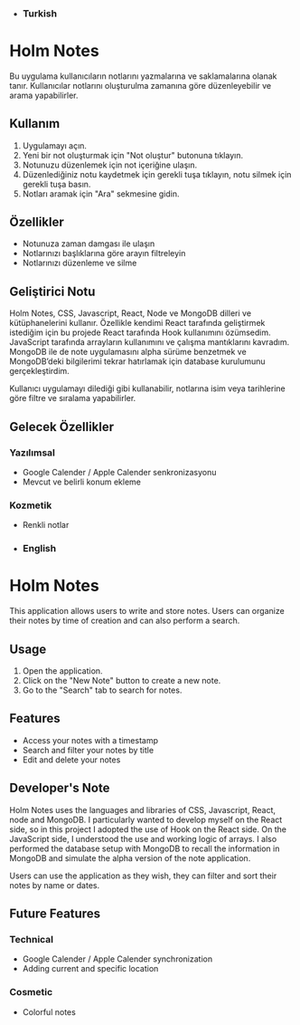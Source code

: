 - ### Turkish
    
# **Holm Notes**
    
Bu uygulama kullanıcıların notlarını yazmalarına ve saklamalarına olanak tanır. Kullanıcılar notlarını oluşturulma zamanına göre düzenleyebilir ve arama yapabilirler.
    
## **Kullanım**
    
1. Uygulamayı açın.
2. Yeni bir not oluşturmak için "Not oluştur" butonuna tıklayın.
3. Notunuzu düzenlemek için not içeriğine ulaşın.
4. Düzenlediğiniz notu kaydetmek için gerekli tuşa tıklayın, notu silmek için gerekli tuşa basın.
5. Notları aramak için "Ara" sekmesine gidin.
    
## **Özellikler**
    
- Notunuza zaman damgası ile ulaşın
- Notlarınızı başlıklarına göre arayın filtreleyin
- Notlarınızı düzenleme ve silme
    
## **Geliştirici Notu**
    
Holm Notes, CSS, Javascript, React, Node ve MongoDB dilleri ve kütüphanelerini kullanır. Özellikle kendimi React tarafında geliştirmek istediğim için bu projede React tarafında Hook kullanımını özümsedim. JavaScript tarafında arrayların kullanımını ve çalışma mantıklarını kavradım. MongoDB ile de note uygulamasını alpha sürüme benzetmek ve MongoDB’deki bilgilerimi tekrar hatırlamak için database kurulumunu gerçekleştirdim. 
    
Kullanıcı uygulamayı dilediği gibi kullanabilir, notlarına isim veya tarihlerine göre filtre ve sıralama yapabilirler.
    
## **Gelecek Özellikler**
    
### **Yazılımsal**
    
- Google Calender / Apple Calender senkronizasyonu
- Mevcut ve belirli konum ekleme
    
### **Kozmetik**
    
- Renkli notlar


- ### English


# **Holm Notes**

This application allows users to write and store notes. Users can organize their notes by time of creation and can also perform a search.

## **Usage**

1. Open the application.
2. Click on the "New Note" button to create a new note.
3. Go to the "Search" tab to search for notes.

## **Features**

- Access your notes with a timestamp
- Search and filter your notes by title
- Edit and delete your notes

## **Developer's Note**

Holm Notes uses the languages and libraries of CSS, Javascript, React, node and MongoDB. I particularly wanted to develop myself on the React side, so in this project I adopted the use of Hook on the React side. On the JavaScript side, I understood the use and working logic of arrays. I also performed the database setup with MongoDB to recall the information in MongoDB and simulate the alpha version of the note application.

Users can use the application as they wish, they can filter and sort their notes by name or dates.

## **Future Features**

### **Technical**

- Google Calender / Apple Calender synchronization
- Adding current and specific location

### **Cosmetic**

- Colorful notes
